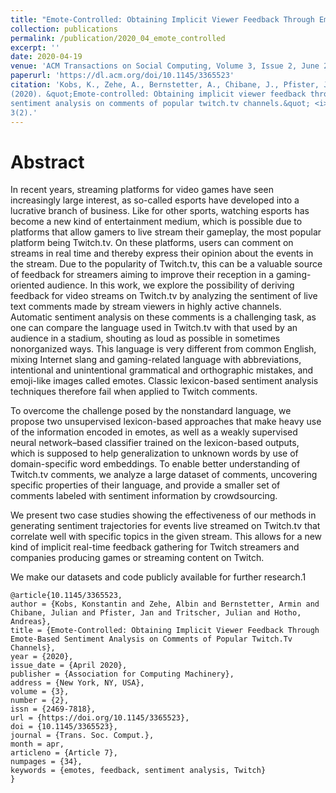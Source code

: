 ```yaml
---
title: "Emote-Controlled: Obtaining Implicit Viewer Feedback Through Emote-Based Sentiment Analysis on Comments of Popular Twitch.Tv Channels"
collection: publications
permalink: /publication/2020_04_emote_controlled
excerpt: ''
date: 2020-04-19
venue: 'ACM Transactions on Social Computing, Volume 3, Issue 2, June 2020'
paperurl: 'https://dl.acm.org/doi/10.1145/3365523'
citation: 'Kobs, K., Zehe, A., Bernstetter, A., Chibane, J., Pfister, J., Tritscher, J., and Hotho, A.
(2020). &quot;Emote-controlled: Obtaining implicit viewer feedback through emote-based
sentiment analysis on comments of popular twitch.tv channels.&quot; <i>Trans. Soc. Comput.</i>,
3(2).'
---
```


# Abstract

In recent years, streaming platforms for video games have seen increasingly large interest, as so-called esports have developed into a lucrative branch of business. Like for other sports, watching esports has become a new kind of entertainment medium, which is possible due to platforms that allow gamers to live stream their gameplay, the most popular platform being Twitch.tv. On these platforms, users can comment on streams in real time and thereby express their opinion about the events in the stream. Due to the popularity of Twitch.tv, this can be a valuable source of feedback for streamers aiming to improve their reception in a gaming-oriented audience. In this work, we explore the possibility of deriving feedback for video streams on Twitch.tv by analyzing the sentiment of live text comments made by stream viewers in highly active channels. Automatic sentiment analysis on these comments is a challenging task, as one can compare the language used in Twitch.tv with that used by an audience in a stadium, shouting as loud as possible in sometimes nonorganized ways. This language is very different from common English, mixing Internet slang and gaming-related language with abbreviations, intentional and unintentional grammatical and orthographic mistakes, and emoji-like images called emotes. Classic lexicon-based sentiment analysis techniques therefore fail when applied to Twitch comments.

To overcome the challenge posed by the nonstandard language, we propose two unsupervised lexicon-based approaches that make heavy use of the information encoded in emotes, as well as a weakly supervised neural network–based classifier trained on the lexicon-based outputs, which is supposed to help generalization to unknown words by use of domain-specific word embeddings. To enable better understanding of Twitch.tv comments, we analyze a large dataset of comments, uncovering specific properties of their language, and provide a smaller set of comments labeled with sentiment information by crowdsourcing.

We present two case studies showing the effectiveness of our methods in generating sentiment trajectories for events live streamed on Twitch.tv that correlate well with specific topics in the given stream. This allows for a new kind of implicit real-time feedback gathering for Twitch streamers and companies producing games or streaming content on Twitch.

We make our datasets and code publicly available for further research.1


```
@article{10.1145/3365523,
author = {Kobs, Konstantin and Zehe, Albin and Bernstetter, Armin and Chibane, Julian and Pfister, Jan and Tritscher, Julian and Hotho, Andreas},
title = {Emote-Controlled: Obtaining Implicit Viewer Feedback Through Emote-Based Sentiment Analysis on Comments of Popular Twitch.Tv Channels},
year = {2020},
issue_date = {April 2020},
publisher = {Association for Computing Machinery},
address = {New York, NY, USA},
volume = {3},
number = {2},
issn = {2469-7818},
url = {https://doi.org/10.1145/3365523},
doi = {10.1145/3365523},
journal = {Trans. Soc. Comput.},
month = apr,
articleno = {Article 7},
numpages = {34},
keywords = {emotes, feedback, sentiment analysis, Twitch}
}
```